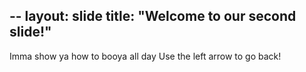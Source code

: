 --
layout: slide
title: "Welcome to our second slide!"
---
Imma show ya how to booya all day
Use the left arrow to go back!
